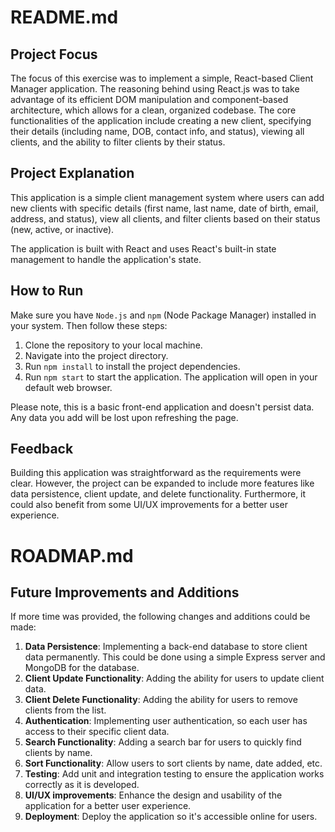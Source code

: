 # README.md

## Project Focus
The focus of this exercise was to implement a simple, React-based Client Manager application. The reasoning behind using React.js was to take advantage of its efficient DOM manipulation and component-based architecture, which allows for a clean, organized codebase. The core functionalities of the application include creating a new client, specifying their details (including name, DOB, contact info, and status), viewing all clients, and the ability to filter clients by their status.

## Project Explanation
This application is a simple client management system where users can add new clients with specific details (first name, last name, date of birth, email, address, and status), view all clients, and filter clients based on their status (new, active, or inactive). 

The application is built with React and uses React's built-in state management to handle the application's state.

## How to Run

Make sure you have `Node.js` and `npm` (Node Package Manager) installed in your system. Then follow these steps:

1. Clone the repository to your local machine.
2. Navigate into the project directory.
3. Run `npm install` to install the project dependencies.
4. Run `npm start` to start the application. The application will open in your default web browser.

Please note, this is a basic front-end application and doesn't persist data. Any data you add will be lost upon refreshing the page.

## Feedback
Building this application was straightforward as the requirements were clear. However, the project can be expanded to include more features like data persistence, client update, and delete functionality. Furthermore, it could also benefit from some UI/UX improvements for a better user experience.

# ROADMAP.md

## Future Improvements and Additions

If more time was provided, the following changes and additions could be made:

1. **Data Persistence**: Implementing a back-end database to store client data permanently. This could be done using a simple Express server and MongoDB for the database.
2. **Client Update Functionality**: Adding the ability for users to update client data.
3. **Client Delete Functionality**: Adding the ability for users to remove clients from the list.
4. **Authentication**: Implementing user authentication, so each user has access to their specific client data.
5. **Search Functionality**: Adding a search bar for users to quickly find clients by name.
6. **Sort Functionality**: Allow users to sort clients by name, date added, etc.
7. **Testing**: Add unit and integration testing to ensure the application works correctly as it is developed.
8. **UI/UX improvements**: Enhance the design and usability of the application for a better user experience. 
9. **Deployment**: Deploy the application so it's accessible online for users.
